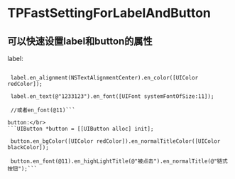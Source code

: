 # TPFastSettingForLabelAndButton
## 可以快速设置label和button的属性
label:</br>
   ```UILabel *label = [[UILabel alloc] init];
   
    label.en_alignment(NSTextAlignmentCenter).en_color([UIColor redColor]);
    
    label.en_text(@"1233123").en_font([UIFont systemFontOfSize:11]);
    
    //或者en_font(@11)```
    
button:</br>
   ```UIButton *button = [[UIButton alloc] init];
   
    button.en_bgColor([UIColor redColor]).en_normalTitleColor([UIColor blackColor]);
    
    button.en_font(@11).en_highLightTitle(@"被点击").en_normalTitle(@"链式按钮");```
    
